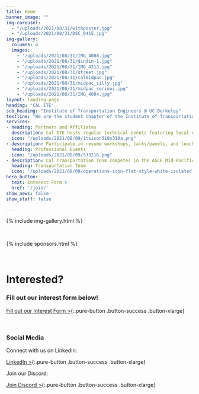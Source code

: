 ```yaml
---
title: Home
banner_image: ""
img-carousel:
  - "/uploads/2021/08/31/withposter.jpg"
  - "/uploads/2021/08/31/DSC_0415.jpg"
img-gallery:
  columns: 4
  images:
    - "/uploads/2021/08/31/IMG_4088.jpg"
    - "/uploads/2021/08/31/dindin-1.jpg"
    - "/uploads/2021/08/31/IMG_4213.jpg"
    - "/uploads/2021/08/31/street.jpg"
    - "/uploads/2021/08/31/calmidpac.jpg"
    - "/uploads/2021/08/31/midpac_silly.jpg"
    - "/uploads/2021/08/31/midpac_serious.jpg"
    - "/uploads/2021/08/31/IMG_4084.jpg"
layout: landing-page
heading: "CAL ITE"
sub_heading: "Institute of Transportation Engineers @ UC Berkeley"
textline: "We are the student chapter of the Institute of Transportation Engineers at the University of California, Berkeley.<br><br>We provide opportunities for interested students to connect with transportation professionals in both public and private sectors."
services:
- heading: Partners and Affiliates
  description: Cal ITE hosts regular technical events featuring local companies to bring opportunities to students. These events may also include office visits and field trips around the Bay Area.<br><br><a href="/sponsors/"><button class="pure-button button-success">Our Sponsors</button></a>
  icon: "/uploads/2021/08/09/itsicon310x310a.png"
- description: Participate in resume workshops, talks/panels, and lunch meetings with professionals. Meet students from other universities in the Western ITE district during the annual meeting and network with industry leaders.<br><br><a href="https://linkedin.com/company/cal-ite/" target="_blank" rel="noopener"><button class="pure-button button-success">Follow us on LinkedIn</button></a>
  heading: Professional Events
  icon: "/uploads/2021/08/09/533216.png"
- description: Cal Transportation Team competes in the ASCE Mid-Pacific Transportation competition, planning and designing a solution to a given prompt. The team also runs a DeCal class so students can get academic credit for their work. <br><br><a href="https://transpo.berkeley.edu"><button class="pure-button button-success">Learn more</button></a>
  heading: Transportation Team
  icon: "/uploads/2021/08/09/operations-icon-flat-style-white-isolated-symbol-black-your-web-site-design-app-ui-simple-process-vector-illustration-156422564.jpg"
hero_button:
  text: Interest Form >
  href: '/join/'
show_news: false
show_staff: false

---
```


{% include img-gallery.html %}

<br>

{% include sponsors.html %}

<br>

# Interested?

### Fill out our interest form below!

[Fill out our Interest Form >](/join/){:.pure-button .button-success .button-xlarge}

<br>

### Social Media

Connect with us on LinkedIn:

[LinkedIn >](https://www.linkedin.com/company/cal-ite/){:.pure-button .button-success .button-xlarge}

Join our Discord:

[Join Discord >](https://discord.gg/Jd2Zyv3wgy){:.pure-button .button-success .button-xlarge}
